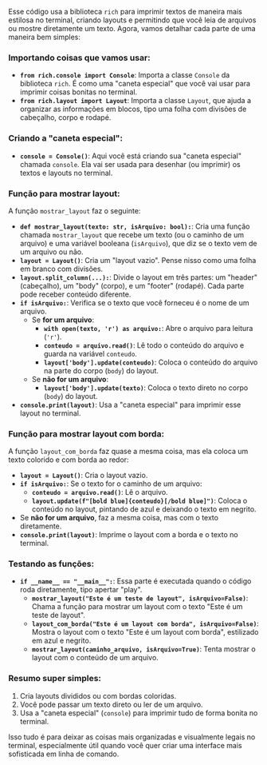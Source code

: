 
Esse código usa a biblioteca `rich` para imprimir textos de maneira mais estilosa no terminal, criando layouts e permitindo que você leia de arquivos ou mostre diretamente um texto. Agora, vamos detalhar cada parte de uma maneira bem simples:

### Importando coisas que vamos usar:
- **`from rich.console import Console`**: Importa a classe `Console` da biblioteca `rich`. É como uma "caneta especial" que você vai usar para imprimir coisas bonitas no terminal.
- **`from rich.layout import Layout`**: Importa a classe `Layout`, que ajuda a organizar as informações em blocos, tipo uma folha com divisões de cabeçalho, corpo e rodapé.

### Criando a "caneta especial":
- **`console = Console()`**: Aqui você está criando sua "caneta especial" chamada `console`. Ela vai ser usada para desenhar (ou imprimir) os textos e layouts no terminal.

### Função para mostrar layout:
A função `mostrar_layout` faz o seguinte:
- **`def mostrar_layout(texto: str, isArquivo: bool):`**: Cria uma função chamada `mostrar_layout` que recebe um texto (ou o caminho de um arquivo) e uma variável booleana (`isArquivo`), que diz se o texto vem de um arquivo ou não.
- **`layout = Layout()`**: Cria um "layout vazio". Pense nisso como uma folha em branco com divisões.
- **`layout.split_column(...):`**: Divide o layout em três partes: um "header" (cabeçalho), um "body" (corpo), e um "footer" (rodapé). Cada parte pode receber conteúdo diferente.
- **`if isArquivo:`**: Verifica se o texto que você forneceu é o nome de um arquivo.
  - Se **for um arquivo**:
    - **`with open(texto, 'r') as arquivo:`**: Abre o arquivo para leitura (`'r'`).
    - **`conteudo = arquivo.read()`**: Lê todo o conteúdo do arquivo e guarda na variável `conteudo`.
    - **`layout['body'].update(conteudo)`**: Coloca o conteúdo do arquivo na parte do corpo (`body`) do layout.
  - Se **não for um arquivo**:
    - **`layout['body'].update(texto)`**: Coloca o texto direto no corpo (`body`) do layout.
- **`console.print(layout)`**: Usa a "caneta especial" para imprimir esse layout no terminal.

### Função para mostrar layout com borda:
A função `layout_com_borda` faz quase a mesma coisa, mas ela coloca um texto colorido e com borda ao redor:
- **`layout = Layout()`**: Cria o layout vazio.
- **`if isArquivo:`**: Se o texto for o caminho de um arquivo:
  - **`conteudo = arquivo.read()`**: Lê o arquivo.
  - **`layout.update(f"[bold blue]{conteudo}[/bold blue]")`**: Coloca o conteúdo no layout, pintando de azul e deixando o texto em negrito.
- Se **não for um arquivo**, faz a mesma coisa, mas com o texto diretamente.
- **`console.print(layout)`**: Imprime o layout com a borda e o texto no terminal.

### Testando as funções:
- **`if __name__ == "__main__":`**: Essa parte é executada quando o código roda diretamente, tipo apertar "play".
  - **`mostrar_layout("Este é um teste de layout", isArquivo=False)`**: Chama a função para mostrar um layout com o texto "Este é um teste de layout".
  - **`layout_com_borda("Este é um layout com borda", isArquivo=False)`**: Mostra o layout com o texto "Este é um layout com borda", estilizado em azul e negrito.
  - **`mostrar_layout(caminho_arquivo, isArquivo=True)`**: Tenta mostrar o layout com o conteúdo de um arquivo.

### Resumo super simples:
1. Cria layouts divididos ou com bordas coloridas.
2. Você pode passar um texto direto ou ler de um arquivo.
3. Usa a "caneta especial" (`console`) para imprimir tudo de forma bonita no terminal.

Isso tudo é para deixar as coisas mais organizadas e visualmente legais no terminal, especialmente útil quando você quer criar uma interface mais sofisticada em linha de comando.
